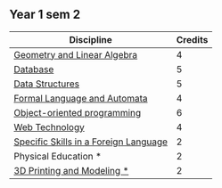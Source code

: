 ## Year 1 sem 2

| Discipline                                           | Credits |
|------------------------------------------------------|---------|
| [Geometry and Linear Algebra](https://github.com/anamariapanait10/FMI-materials/tree/master/Year%20I/sem%202/Geometrie%20si%20algebra%20liniara)                          |    4    |
| [Database](https://github.com/anamariapanait10/FMI-materials/tree/master/Year%20I/sem%202/Baze%20de%20date)                                             |    5    |
| [Data Structures](https://github.com/anamariapanait10/FMI-materials/tree/master/Year%20I/sem%202/Structuri%20de%20date)                                      |    5    |
| [Formal Language and Automata](https://github.com/anamariapanait10/FMI-materials/tree/master/Year%20I/sem%202/Limbaje%20formale%20si%20automate)                         |    4    |
| [Object-oriented programming](https://github.com/anamariapanait10/FMI-materials/tree/master/Year%20I/sem%202/Programare%20orientata%20pe%20obiecte)                          |    6    |
| [Web Technology](https://github.com/anamariapanait10/FMI-materials/tree/master/Year%20I/sem%202/Tehnici%20web)                                       |    4    |
| [Specific Skills in a Foreign Language](https://github.com/anamariapanait10/FMI-materials/tree/master/Year%20I/sem%202/Engleza)                |    2    |
| Physical Education *                                 |    2    |
| [3D Printing and Modeling *](https://github.com/anamariapanait10/FMI-materials/tree/master/Year%20I/sem%202/Printare%20si%20Modelare%203D)                           |    2    |
